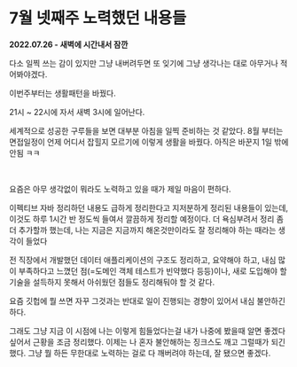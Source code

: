 # 7월 넷째주 노력했던 내용들

**2022.07.26 - 새벽에 시간내서 잠깐**<br>

다소 일찍 쓰는 감이 있지만 그냥 내버려두면 또 잊기에 그냥 생각나는 대로 아무거나 적어봐야겠다.<br>

이번주부터는 생활패턴을 바꿨다.<br>

21시 \~ 22시에 자서 새벽 3시에 일어난다.<br>

세계적으로 성공한 구루들을 보면 대부분 아침을 일찍 준비하는 것 같았다. 8월 부터는 면접일정이 언제 어디서 잡힐지 모르기에 이렇게 생활을 바꿨다. 아직은 바꾼지 1일 밖에 안됨 ㅋㅋ<br>

<br>

요즘은 아무 생각없이 뭐라도 노력하고 있을 때가 제일 마음이 편하다.<br>

이펙티브 자바 정리하던 내용도 급하게 정리한다고 지저분하게 정리된 내용들이 있는데, 이것도 하루 1시간 반 정도씩 들여서 깔끔하게 정리할 예정이다. 더 욕심부려서 정리 좀 더 추가할까 했는데, 나는 지금은 지금까지 해온것만이라도 잘 정리해야 하는 때라는 생각이 들었다<br>

전 직장에서 개발했던 데이터 애플리케이션의 구조도 정리하고, 요약해야 하고, 내심 많이 부족하다고 느꼈던 점(=도메인 객체 테스트가 빈약했다 등등)이나, 새로 도입해야 할 기술을 설득하지 못해서 아쉬웠던 점들도 정리해둬야 할 것 같다. <br>

요즘 깃헙에 뭘 쓰면 자꾸 그것과는 반대로 일이 진행되는 경향이 있어서 내심 불안하긴 하다.<br>

그래도 그냥 지금 이 시점에 나는 이렇게 힘들었다는걸 내가 나중에 봤을때 알면 좋겠다 싶어서 근황을 조금 정리했다. 이제는 나 혼자 불안해하는 징크스도 깨고 그럴때가 되긴 했다. 그냥 뭘 하든 무한대로 노력하는 걸로 다 깨버려야 하는데, 잘 됐으면 좋겠다.<br>

<br>

